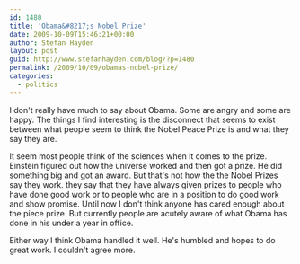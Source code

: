 ```yaml
---
id: 1480
title: 'Obama&#8217;s Nobel Prize'
date: 2009-10-09T15:46:21+00:00
author: Stefan Hayden
layout: post
guid: http://www.stefanhayden.com/blog/?p=1480
permalink: /2009/10/09/obamas-nobel-prize/
categories:
  - politics
---
```

I don't really have much to say about Obama. Some are angry and some are happy. The things I find interesting is the disconnect that seems to exist between what people seem to think the Nobel Peace Prize is and what they say they are.

It seem most people think of the sciences when it comes to the prize. Einstein figured out how the universe worked and then got a prize. He did something big and got an award. But that's not how the the Nobel Prizes say they work. they say that they have always given prizes to people who have done good work or to people who are in a position to do good work and show promise. Until now I don't think anyone has cared enough about the piece prize. But currently people are acutely aware of what Obama has done in his under a year in office.

Either way I think Obama handled it well. He's humbled and hopes to do great work. I couldn't agree more.